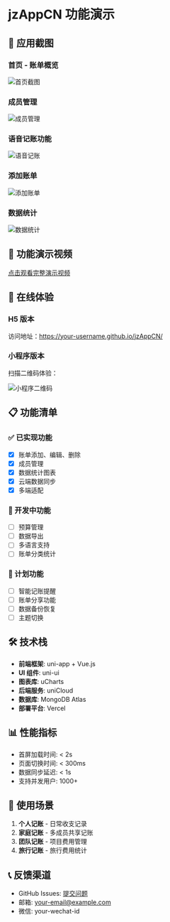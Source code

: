 # jzAppCN 功能演示

## 📱 应用截图

### 首页 - 账单概览
![首页截图](screenshots/home.png)

### 成员管理
![成员管理](screenshots/members.png)

### 语音记账功能
![语音记账](screenshots/voice-input.png)

### 添加账单
![添加账单](screenshots/add-bill.png)

### 数据统计
![数据统计](screenshots/stats.png)

## 🎥 功能演示视频

[点击观看完整演示视频](https://www.youtube.com/watch?v=your-video-id)

## 🚀 在线体验

### H5 版本
访问地址：https://your-username.github.io/jzAppCN/

### 小程序版本
扫描二维码体验：

![小程序二维码](qrcode/miniprogram-qr.png)

## 📋 功能清单

### ✅ 已实现功能
- [x] 账单添加、编辑、删除
- [x] 成员管理
- [x] 数据统计图表
- [x] 云端数据同步
- [x] 多端适配

### 🔄 开发中功能
- [ ] 预算管理
- [ ] 数据导出
- [ ] 多语言支持
- [ ] 账单分类统计

### 📅 计划功能
- [ ] 智能记账提醒
- [ ] 账单分享功能
- [ ] 数据备份恢复
- [ ] 主题切换

## 🛠️ 技术栈

- **前端框架**: uni-app + Vue.js
- **UI 组件**: uni-ui
- **图表库**: uCharts
- **后端服务**: uniCloud
- **数据库**: MongoDB Atlas
- **部署平台**: Vercel

## 📊 性能指标

- 首屏加载时间: < 2s
- 页面切换时间: < 300ms
- 数据同步延迟: < 1s
- 支持并发用户: 1000+

## 🎯 使用场景

1. **个人记账** - 日常收支记录
2. **家庭记账** - 多成员共享记账
3. **团队记账** - 项目费用管理
4. **旅行记账** - 旅行费用统计

## 📞 反馈渠道

- GitHub Issues: [提交问题](https://github.com/liushaoyin/jzapp-api/issues)
- 邮箱: your-email@example.com
- 微信: your-wechat-id 